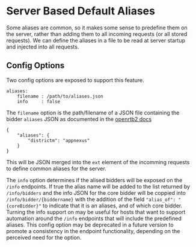 # Server Based Default Aliases

Some aliases are common, so it makes some sense to predefine them on the server, rather than adding them to all incoming requests (or all stored requests). We can define the aliases in a file to be read at server startup and injected into all requests.

## Config Options

Two config options are exposed to support this feature.
```
aliases:
    filename : /path/to/aliases.json
    info     : false
```

The `filename` option is the path/filename of a JSON file containing the bidder `aliases` JSON as documented in the [openrtb2 docs](../endpoints/openrtb2/auction.md)
```
{
    "aliases": {
        "districtm": "appnexus"
    }
}
```
This will be JSON merged into the `ext` element of the incomming requests to define common aliases for the server.

The `info` option determines if the alised bidders will be exposed on the `/info` endpoints. If true the alias name will be added to the list returned by
`/info/bidders` and the info JSON for the core bidder will be coppied into `/info/bidder/{biddername}` with the addition of the field 
`"alias_of": "{coreBidder}"` to indicate that it is an aliases, and of which core bidder. Turning the info support on may be useful for hosts
that want to support automation around the `/info` endpoints that will include the predefined aliases.  This config option may be deprecated in a future
version to promote a consistency in the endpoint functionality, depending on the perceived need for the option.


